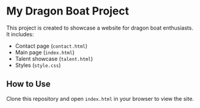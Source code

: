 # My Dragon Boat Project

This project is created to showcase a website for dragon boat enthusiasts.  
It includes:
- Contact page (`contact.html`)
- Main page (`index.html`)
- Talent showcase (`talent.html`)
- Styles (`style.css`)

## How to Use
Clone this repository and open `index.html` in your browser to view the site.
